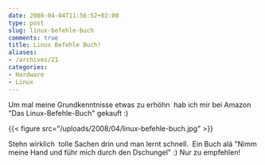 ```yaml
---
date: 2008-04-04T11:56:52+02:00
type: post
slug: linux-befehle-buch
comments: true
title: Linux Befehle Buch!
aliases:
- /archives/21
categories:
- Hardware
- Linux
---
```


Um mal meine Grundkenntnisse etwas zu erhöhn  hab ich mir bei Amazon "Das
Linux-Befehle-Buch" gekauft :)

{{< figure src="/uploads/2008/04/linux-befehle-buch.jpg" >}}

Stehn wirklich  tolle Sachen drin und man lernt schnell.  Ein Buch alá
"Nimm meine Hand und führ mich durch den Dschungel" :) Nur zu empfehlen!
